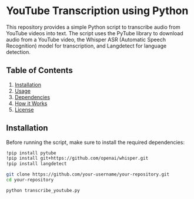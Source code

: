 # YouTube Transcription using Python

This repository provides a simple Python script to transcribe audio from YouTube videos into text. The script uses the PyTube library to download audio from a YouTube video, the Whisper ASR (Automatic Speech Recognition) model for transcription, and Langdetect for language detection.

## Table of Contents
1. [Installation](#installation)
2. [Usage](#usage)
3. [Dependencies](#dependencies)
4. [How it Works](#how-it-works)
5. [License](#license)

## Installation

Before running the script, make sure to install the required dependencies:

```bash
!pip install pytube
!pip install git+https://github.com/openai/whisper.git
!pip install langdetect

git clone https://github.com/your-username/your-repository.git
cd your-repository

python transcribe_youtube.py
